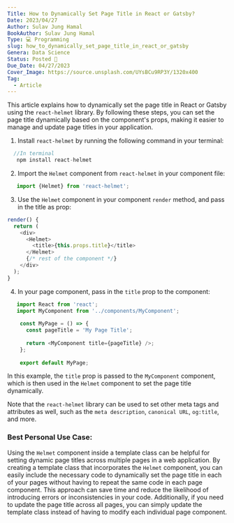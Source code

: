 ```yaml
---
Title: How to Dynamically Set Page Title in React or Gatsby? 
Date: 2023/04/27
Author: Sulav Jung Hamal
BookAuthor: Sulav Jung Hamal
Type: 💻 Programming
slug: how_to_dynamically_set_page_title_in_react_or_gatsby
Genera: Data Science 
Status: Posted 🔗
Due_Date: 04/27/2023
Cover_Image: https://source.unsplash.com/UYsBCu9RP3Y/1320x400
Tag:
  - Article
---
```


This article explains how to dynamically set the page title in React or Gatsby using the `react-helmet` library. By following these steps, you can set the page title dynamically based on the component's props, making it easier to manage and update page titles in your application.
1. Install `react-helmet` by running the following command in your terminal:

```js
  //In terminal
   npm install react-helmet
```
2. Import the `Helmet` component from `react-helmet` in your component file:
```js
   import {Helmet} from 'react-helmet';
```
3. Use the `Helmet` component in your component `render` method, and pass in the title as prop:
```js
render() {
  return (
    <div>
      <Helmet>
        <title>{this.props.title}</title>
      </Helmet>
      {/* rest of the component */}
    </div>
  );
}
```
4. In your page component, pass in the `title` prop to the component:
```js
   import React from 'react';
   import MyComponent from '../components/MyComponent';
	
	const MyPage = () => {
	  const pageTitle = 'My Page Title';
	
	  return <MyComponent title={pageTitle} />;
	};
	
	export default MyPage;
```
In this example, the `title` prop is passed to the `MyComponent` component, which is then used in the `Helmet` component to set the page title dynamically.

Note that the `react-helmet` library can be used to set other meta tags and attributes as well, such as the `meta description`, `canonical URL`, `og:title`, and more.

### Best Personal Use Case: 
Using the `Helmet` component inside a template class can be helpful for setting dynamic page titles across multiple pages in a web application. By creating a template class that incorporates the `Helmet` component, you can easily include the necessary code to dynamically set the page title in each of your pages without having to repeat the same code in each page component. This approach can save time and reduce the likelihood of introducing errors or inconsistencies in your code. Additionally, if you need to update the page title across all pages, you can simply update the template class instead of having to modify each individual page component.